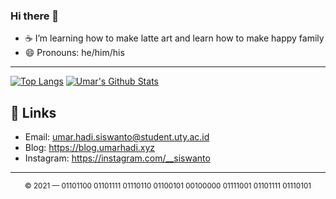 ### Hi there 👋

- ☕ I’m learning how to make latte art and learn how to make happy family
- 😄 Pronouns: he/him/his


---
[![Top Langs](https://github-readme-stats.vercel.app/api/top-langs/?username=umarhadi&layout=compact&langs_count=80&hide=html,php,roff,css)](https://github.com/umarhadi/umarhadi)
[![Umar's Github Stats](https://github-readme-stats.vercel.app/api?username=umarhadi&count_private=true&bg_color=30,e96443,904e95&title_color=fff&text_color=fff)](https://github.com/umarhadi/umarhadi)

## 🔗 Links

- Email: umar.hadi.siswanto@student.uty.ac.id
- Blog: https://blog.umarhadi.xyz
- Instagram: https://instagram.com/__siswanto

---
<div align="center">
  <sub>&copy; 2021 — 01101100 01101111 01110110 01100101 00100000 01111001 01101111 01110101</sub>
</div>
